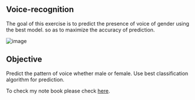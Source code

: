 ## Voice-recognition
The goal of this exercise is to predict the presence of voice of gender using the best model. so as to maximize the accuracy of  prediction.

![image](https://user-images.githubusercontent.com/61924614/123436467-487bc080-d5ec-11eb-97f6-7625bde423bb.png)

## Objective
Predict the pattern of voice whether male or female.
Use best classification algorithm for prediction.

 
To check my note book please check [here](https://github.com/sivaranjanivedhagiri/voice-recognition/blob/main/Voice_recognition%20-%20Ipython%20file.ipynb).
